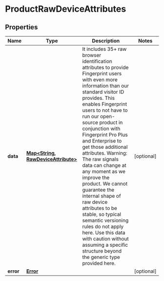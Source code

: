 

# ProductRawDeviceAttributes


## Properties

| Name | Type | Description | Notes |
|------------ | ------------- | ------------- | -------------|
|**data** | [**Map&lt;String, RawDeviceAttribute&gt;**](RawDeviceAttribute.md) | It includes 35+ raw browser identification attributes to provide Fingerprint users with even more information than our standard visitor ID provides. This enables Fingerprint users to not have to run our open-source product in conjunction with Fingerprint Pro Plus and Enterprise to get those additional attributes. Warning: The raw signals data can change at any moment as we improve the product. We cannot guarantee the internal shape of raw device attributes to be stable, so typical semantic versioning rules do not apply here. Use this data with caution without assuming a specific structure beyond the generic type provided here.  |  [optional] |
|**error** | [**Error**](Error.md) |  |  [optional] |



